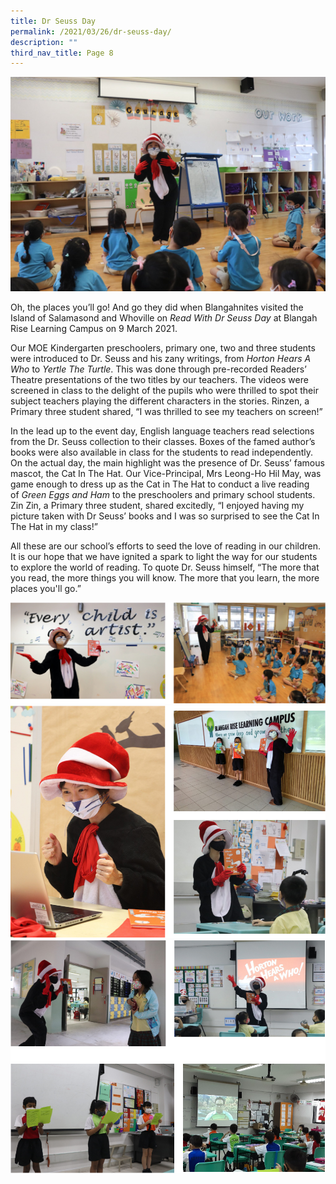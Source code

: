 ```yaml
---
title: Dr Seuss Day
permalink: /2021/03/26/dr-seuss-day/
description: ""
third_nav_title: Page 8
---
```


<img src="/images/IMG_8094-new-banner-2048x1393.jpg">
<p>Oh, the places you&rsquo;ll go! And go they did when Blangahnites visited the Island of Salamasond and Whoville on&nbsp;<em>Read With Dr Seuss Day</em>&nbsp;at Blangah Rise Learning Campus on 9 March 2021.</p>
<p>Our MOE Kindergarten preschoolers, primary one, two and three students were introduced to Dr. Seuss and his zany writings, from&nbsp;<em>Horton Hears A Who</em>&nbsp;to&nbsp;<em>Yertle The Turtle</em>. This was done&nbsp;through&nbsp;pre-recorded Readers&rsquo; Theatre presentations of the two titles by our teachers. The videos were screened in class to the delight of the pupils who were thrilled to spot their subject teachers playing the different characters in the stories.&nbsp;Rinzen,&nbsp;a Primary three student shared, &ldquo;I was thrilled to see my teachers on screen!&rdquo;</p>
<p>In the lead up to the event day, English language teachers read selections from the Dr. Seuss collection to their classes. Boxes of the famed author&rsquo;s books were also available in class for the students to read independently. On the actual day, the main highlight was the presence of Dr. Seuss&rsquo; famous mascot, the Cat In The Hat. Our Vice-Principal, Mrs Leong-Ho Hil May, was game enough to dress up&nbsp;as&nbsp;the Cat in The Hat to conduct a live reading of&nbsp;<em>Green Eggs and Ham</em>&nbsp;to the preschoolers and primary school students. Zin Zin, a Primary three student, shared excitedly, &ldquo;I enjoyed having my picture taken with Dr Seuss&rsquo; books and I was so surprised to see the Cat In The Hat in my class!&rdquo;</p>
<p>All these are our school&rsquo;s efforts to seed the love of reading in our children. It is our hope that we have ignited a spark to light the way for our students to explore the world of reading. To quote Dr. Seuss himself, &ldquo;The more that you read, the more things you will know. The more that you learn, the more places you'll go.&rdquo;</p>
<img src="/images/drseuss1.png">
<img src="/images/drseuss2.png"><br>
<img src="/images/drseuss3.png">
